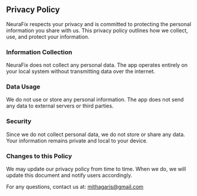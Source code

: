 ## Privacy Policy

NeuraFix respects your privacy and is committed to protecting the personal information you share with us. This privacy policy outlines how we collect, use, and protect your information.

### Information Collection
NeuraFix does not collect any personal data. The app operates entirely on your local system without transmitting data over the internet.

### Data Usage
We do not use or store any personal information. The app does not send any data to external servers or third parties.

### Security
Since we do not collect personal data, we do not store or share any data. Your information remains private and local to your device.

### Changes to this Policy
We may update our privacy policy from time to time. When we do, we will update this document and notify users accordingly.

For any questions, contact us at: mithagaris@gmail.com
